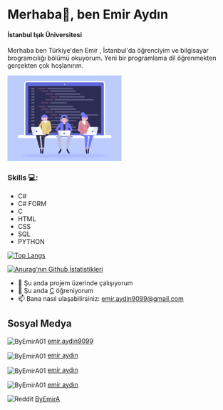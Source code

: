 # Merhaba👋, ben Emir Aydın

#### İstanbul Işık Üniversitesi

Merhaba ben Türkiye'den Emir , İstanbul'da öğrenciyim ve bilgisayar brogramcılığı bölümü okuyorum. Yeni bir programlama dil öğrenmekten gerçekten çok hoşlanırım.

<img src="./developers-gif-showcase.gif" width="256" />

### Skills 💻:

* C#
* C# FORM  
* C
* HTML
* CSS
* SQL
* PYTHON

[![Top Langs](https://github-readme-stats.vercel.app/api/top-langs/?username=ByEmirA01&layout=compact)](https://github.com/anuraghazra/github-readme-stats)

[![Anurag'nın Github İstatistikleri](https://github-readme-stats.vercel.app/api?username=ByEmirA01&show_icons=true&theme=dark)](https://github.com/anuraghazra/github-readme-stats)

* 🔭 Şu anda projem üzerinde çalışıyorum
* 🌱 Şu anda [C](https://tr.wikipedia.org/wiki/C_(programlama_dili)) öğreniyorum
* 📫 Bana nasıl ulaşabilirsiniz: emir.aydin9099@gmail.com

## Sosyal Medya

<img align="center" src="https://raw.githubusercontent.com/rahuldkjain/github-profile-readme-generator/master/src/images/icons/Social/instagram.svg" alt="ByEmirA01" height="20" width="20" /> [emir.aydin9099](https://www.instagram.com/emir.aydin9099/)

<img align="center" src="https://raw.githubusercontent.com/rahuldkjain/github-profile-readme-generator/master/src/images/icons/Social/linked-in-alt.svg" alt="ByEmirA01" height="20"/> [emir aydın](https://www.linkedin.com/in/emir-aydın-06363b197/)

<img align="center" src="https://raw.githubusercontent.com/rahuldkjain/github-profile-readme-generator/master/src/images/icons/Social/stack-overflow.svg" alt="ByEmirA01" height="20" width="20" /> [emir aydın](https://stackoverflow.com/users/17737685/emir-aydın)

<img align="center" src="https://raw.githubusercontent.com/rahuldkjain/github-profile-readme-generator/master/src/images/icons/Social/youtube.svg" alt="ByEmirA01" height="20"/> [emir aydın](https://www.youtube.com/channel/UCa3uEsxsySP3l9UON_I8g6g)

<img src='https://cdn.jsdelivr.net/npm/simple-icons@3.0.1/icons/reddit.svg' alt='Reddit' height='20'> [ByEmirA](https://www.reddit.com/user/Alternative_Ad_7024)










 

